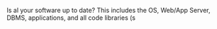  Is al your software up to date? This includes the OS, Web/App Server, DBMS, applications, and all code libraries (s 